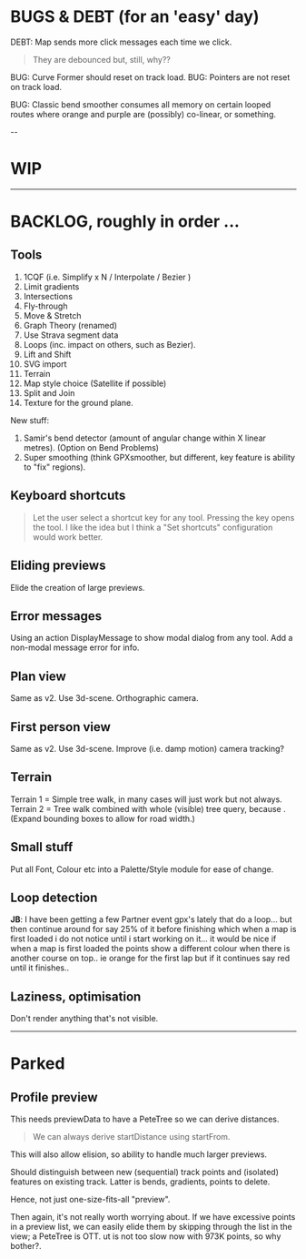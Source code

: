 
# BUGS & DEBT (for an 'easy' day)

DEBT: Map sends more click messages each time we click. 
> They are debounced but, still, why??

BUG: Curve Former should reset on track load.
BUG: Pointers are not reset on track load.

BUG: Classic bend smoother consumes all memory on certain looped routes where
     orange and purple are (possibly) co-linear, or something.

--

# WIP

---

# BACKLOG, roughly in order ...

## Tools

1. 1CQF (i.e. Simplify x N / Interpolate / Bezier )
2. Limit gradients
3. Intersections
4. Fly-through
5. Move & Stretch
6. Graph Theory (renamed)
7. Use Strava segment data
8. Loops (inc. impact on others, such as Bezier).
9. Lift and Shift
10. SVG import
11. Terrain
12. Map style choice (Satellite if possible)
13. Split and Join
14. Texture for the ground plane.

New stuff:
1. Samir's bend detector (amount of angular change within X linear metres). (Option on Bend Problems)
2. Super smoothing  (think GPXsmoother, but different, key feature is ability to "fix" regions).

## Keyboard shortcuts

> Let the user select a shortcut key for any tool.
> Pressing the key opens the tool.
> I like the idea but I think a "Set shortcuts" configuration would work better.

## Eliding previews

Elide the creation of large previews.

## Error messages

Using an action DisplayMessage to show modal dialog from any tool. 
Add a non-modal message error for info.

## Plan view

Same as v2. Use 3d-scene. Orthographic camera.

## First person view

Same as v2. Use 3d-scene. Improve (i.e. damp motion) camera tracking?

## Terrain

Terrain 1 = Simple tree walk, in many cases will just work but not always.
Terrain 2 = Tree walk combined with whole (visible) tree query, because <track loops>.
(Expand bounding boxes to allow for road width.)

## Small stuff

Put all Font, Colour etc into a Palette/Style module for ease of change.

## Loop detection

**JB**: I have been getting a few Partner event gpx's lately that do a loop... but then continue around for say 25% of it before finishing which when a map is first loaded i do not notice until i start working on it... it would be nice if when a map is first loaded the points show a different colour when there is another course on top.. ie orange for the first lap but if it continues say red until it finishes..

## Laziness, optimisation

Don't render anything that's not visible.

---

# Parked

## Profile preview

This needs previewData to have a PeteTree so we can derive distances.
> We can always derive startDistance using startFrom.

This will also allow elision, so ability to handle much larger previews.

Should distinguish between new (sequential) track points and (isolated) features
on existing track. Latter is bends, gradients, points to delete.

Hence, not just one-size-fits-all "preview".

Then again, it's not really worth worrying about. If we have excessive points
in a preview list, we can easily elide them by skipping through the list in the
view; a PeteTree is OTT.
ut is not too slow now with 973K points, so why bother?.
